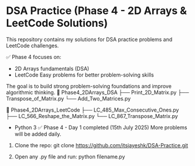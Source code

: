 # DSA Practice (Phase 4 - 2D Arrays & LeetCode Solutions)
This repository contains my solutions for DSA practice problems and LeetCode challenges.

✅ Phase 4 focuses on:
- 2D Arrays fundamentals (DSA)
- LeetCode Easy problems for better problem-solving skills

The goal is to build strong problem-solving foundations and improve algorithmic thinking.
📂 Phase4_2DArrays_DSA
   ├── Print_2D_Matrix.py
   ├── Transpose_of_Matrix.py
   └── Add_Two_Matrices.py

📂 Phase4_2DArrays_LeetCode
   ├── LC_485_Max_Consecutive_Ones.py
   ├── LC_566_Reshape_the_Matrix.py
   └── LC_867_Transpose_Matrix.py
- Python 3
✅ Phase 4 - Day 1 completed (15th July 2025)
More problems will be added daily.
1. Clone the repo:
   git clone https://github.com/itsjayeshk/DSA-Practice.git

2. Open any .py file and run:
   python filename.py

